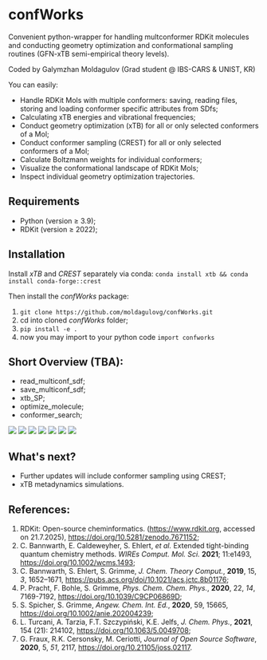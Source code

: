 # confWorks

Convenient python-wrapper for handling multconformer RDKit molecules and conducting geometry optimization and conformational sampling routines (GFN-xTB semi-empirical theory levels).

Coded by Galymzhan Moldagulov (Grad student @ IBS-CARS & UNIST, KR)

You can easily:
- Handle RDKit Mols with multiple conformers: saving, reading files, storing and loading conformer specific attributes from SDfs;
- Calculating xTB energies and vibrational frequencies;
- Conduct geometry optimization (xTB) for all or only selected conformers of a Mol;
- Conduct conformer sampling (CREST) for all or only selected conformers of a Mol;
- Calculate Boltzmann weights for individual conformers;
- Visualize the conformational landscape of RDKit Mols;
- Inspect individual geometry optimization trajectories.

## Requirements
- Python (version ≥ 3.9);
- RDKit (version ≥ 2022);

## Installation

Install *xTB* and *CREST* separately via conda:
```conda install xtb && conda install conda-forge::crest```

Then install the *confWorks* package:
1. ```git clone https://github.com/moldagulovg/confWorks.git```
2. cd into cloned *confWorks* folder;
3. ```pip install -e .```
4. now you may import to your python code ```import confworks```



## Short Overview (TBA):
- read_multiconf_sdf;
- save_multiconf_sdf;
- xtb_SP;
- optimize_molecule;
- conformer_search;

![](https://moldagulovg.github.io/confWorks/docs/assets/quinine_2D.jpg)
![](https://moldagulovg.github.io/confWorks/docs/assets/quinine_3D.jpg)
![](https://moldagulovg.github.io/confWorks/docs/assets/quinine_3D_ensemble.jpg)
![](https://moldagulovg.github.io/confWorks/docs/assets/rmsd_matrix.jpg)
![](https://moldagulovg.github.io/confWorks/docs/assets/rmsd_hist.jpg)
![](https://moldagulovg.github.io/confWorks/docs/assets/conf_space_tsne.jpg)
![](https://moldagulovg.github.io/confWorks/docs/assets/conf_space_energy_landscape.jpg)

## What's next?
- Further updates will include conformer sampling using CREST;
- xTB metadynamics simulations.


## References:
1. RDKit: Open-source cheminformatics. (https://www.rdkit.org, accessed on 21.7.2025), https://doi.org/10.5281/zenodo.7671152;
2. C. Bannwarth, E. Caldeweyher, S. Ehlert, *et al.* Extended tight-binding quantum chemistry methods. *WIREs Comput. Mol. Sci.* **2021**; 11:e1493, https://doi.org/10.1002/wcms.1493;
3. C. Bannwarth, S. Ehlert, S. Grimme, *J. Chem. Theory Comput.*, **2019**, 15, *3*, 1652–1671, https://pubs.acs.org/doi/10.1021/acs.jctc.8b01176;
4. P. Pracht, F. Bohle, S. Grimme, *Phys. Chem. Chem. Phys.*, **2020**, 22, *14*, 7169-7192, https://doi.org/10.1039/C9CP06869D;
5. S. Spicher, S. Grimme, *Angew. Chem. Int. Ed.*, **2020**, 59, 15665, https://doi.org/10.1002/anie.202004239;
6. L. Turcani, A. Tarzia, F.T. Szczypiński, K.E. Jelfs, *J. Chem. Phys.*, **2021**, 154 (21): 214102, https://doi.org/10.1063/5.0049708;
7. G. Fraux, R.K. Cersonsky, M. Ceriotti, *Journal of Open Source Software*, **2020**, 5, *51*, 2117, https://doi.org/10.21105/joss.02117.

